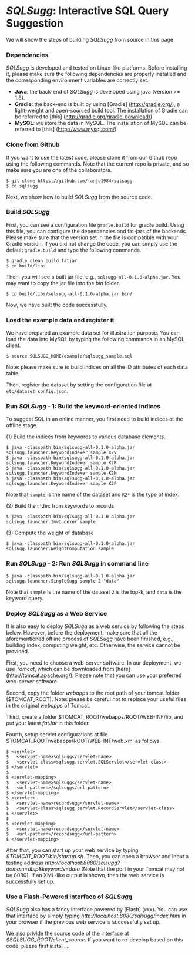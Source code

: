 # _SQLSugg_: Interactive SQL Query Suggestion

We will show the steps of building _SQLSugg_ from source in this page

### Dependencies
_SQLSugg_ is developed and tested on Linux-like platforms. Before installing it, please make sure the following dependencies are properly installed and the corresponding environment variables are correctly set.
+ **Java**: the back-end of _SQLSugg_ is developed using java (version >= 1.8).
+ **Gradle**: the back-end is built by using [Gradle] (http://gradle.org/), a light-weight and open-sourced build tool. The installation of Gradle can be referred to [this] (http://gradle.org/gradle-download/).
+ **MySQL**: we store the data in MySQL. The installation of MySQL can be referred to [this] (http://www.mysql.com/).

### Clone from Github
If you want to use the latest code, please clone it from our Github repo using the following commands. Note that the current repo is private, and so make sure you are one of the collaborators. 

    $ git clone https://github.com/fanju1984/sqlsugg
    $ cd sqlsugg

Next, we show how to build _SQLSugg_ from the source code. 

### Build _SQLSugg_
First, you can see a configuration file `gradle.build` for gradle build. Using this file, you can configure the dependencies and fat-jars of the backends. Please make sure that the version set in the file is compatible with your Gradle version. 
If you did not change the code, you can simply use the default `gradle.build` and type the following commands. 

    $ gradle clean build fatjar
    $ cd build/libs

Then, you will see a built jar file, e.g., `sqlsugg-all-0.1.0-alpha.jar`. You may want to copy the jar file into the _bin_ folder.
   
    $ cp build/libs/sqlsugg-all-0.1.0-alpha.jar bin/

Now, we have built the code successfully. 

### Load the example data and register it

We have prepared an example data set for illustration purpose. You can load the data into MySQL by typing the following commands in an MySQL client. 
   
    $ source SQLSUGG_HOME/example/sqlsugg_sample.sql

Note: please make sure to build indices on all the ID attributes of each data table. 

Then, register the dataset by setting the configuration file at `etc/dataset_config.json`.

### Run _SQLSugg_ - 1: Build the keyword-oriented indices

To suggest SQL in an online manner, you first need to build indices at the offline stage. 

(1) Build the indices from keywords to various database elements. 

    $ java -classpath bin/sqlsugg-all-0.1.0-alpha.jar sqlsugg.launcher.KeywordIndexer sample K2V
    $ java -classpath bin/sqlsugg-all-0.1.0-alpha.jar sqlsugg.launcher.KeywordIndexer sample K2R
    $ java -classpath bin/sqlsugg-all-0.1.0-alpha.jar sqlsugg.launcher.KeywordIndexer sample K2M
    $ java -classpath bin/sqlsugg-all-0.1.0-alpha.jar sqlsugg.launcher.KeywordIndexer sample K2F

Note that `sample` is the name of the dataset and `K2*` is the type of index.

(2) Build the index from keywords to records

    $ java -classpath bin/sqlsugg-all-0.1.0-alpha.jar sqlsugg.launcher.InvIndexer sample

(3) Compute the weight of database

    $ java -classpath bin/sqlsugg-all-0.1.0-alpha.jar sqlsugg.launcher.WeightComputation sample

### Run _SQLSugg_ - 2: Run _SQLSugg_ in command line

    $ java -classpath bin/sqlsugg-all-0.1.0-alpha.jar sqlsugg.launcher.SingleSugg sample 2 "data"
    
Note that `sample` is the name of the dataset `2` is the top-k, and `data` is the keyword query.


### Deploy _SQLSugg_ as a Web Service

It is also easy to deploy _SQLSugg_ as a web service by following the steps below. However, before the deployment, make sure that all the aforementioned offline process of _SQLSugg_ have been finished, e.g., building index, computing weight, etc. Otherwise, the service cannot be provided. 

First, you need to choose a web-server software. In our deployment, we use _Tomcat_, which can be downloaded from [here] (http://tomcat.apache.org/). Please note that you can use your preferred web-server software.

Second, copy the folder *webapps* to the root path of your tomcat folder ($TOMCAT_ROOT). Note: please be careful not to replace your useful files in the original *webapps* of Tomcat. 

Third, create a folder $TOMCAT_ROOT/webapps/ROOT/WEB-INF/lib, and put your latest *fatJar* in this folder. 

Fourth, setup servlet configurations at file $TOMCAT_ROOT/webapps/ROOT/WEB-INF/web.xml as follows. 

    $ <servlet> 
    $   <servlet-name>sqlsugg</servlet-name> 
    $   <servlet-class>sqlsugg.servlet.SQLServlet</servlet-class> 
    $ </servlet>
    $
    $ <servlet-mapping>   
    $   <servlet-name>sqlsugg</servlet-name>
    $   <url-pattern>/sqlsugg</url-pattern>  
    $ </servlet-mapping>
    $ <servlet> 
    $   <servlet-name>recordsugg</servlet-name> 
    $   <servlet-class>sqlsugg.servlet.RecordServlet</servlet-class> 
    $ </servlet>
    $
    $ <servlet-mapping>   
    $   <servlet-name>recordsugg</servlet-name>
    $   <url-pattern>/recordsugg</url-pattern>  
    $ </servlet-mapping>


After that, you can start up your web service by typing *$TOMCAT_ROOT/bin/startup.sh*. Then, you can open a browser and input a testing address *http://localhost:8080/sqlsugg?domain=dblp&keywords=data* (Note that the port in your Tomcat may not be 8080). If an XML-like output is shown, then the web service is successfully set up. 


### Use a Flash-Powered Interface of _SQLSugg_

_SQLSugg_ also has a fancy interface powered by [Flash] (xxx). You can use that interface by simply typing *http://localhost:8080/sqlsugg/index.html* in your browser if the previous web service is successfully set up. 

We also privide the source code of the interface at *$SQLSUGG_ROOT/client_source*. If you want to re-develop based on this code, please first install ...
